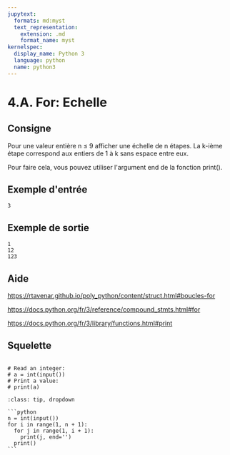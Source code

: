 ```yaml
---
jupytext:
  formats: md:myst
  text_representation:
    extension: .md
    format_name: myst
kernelspec:
  display_name: Python 3
  language: python
  name: python3
---
```


# 4.A. For: Echelle

## Consigne

Pour une valeur entière n ≤ 9 afficher une échelle de n étapes. La k-ième étape correspond aux entiers de 1 à k sans espace entre eux.

Pour faire cela, vous pouvez utiliser l'argument end de la fonction print().


## Exemple d'entrée

```
3
```

## Exemple de sortie

```
1
12
123
```

## Aide

https://rtavenar.github.io/poly_python/content/struct.html#boucles-for

https://docs.python.org/fr/3/reference/compound_stmts.html#for

https://docs.python.org/fr/3/library/functions.html#print

## Squelette

```{code-cell} ipython3

# Read an integer:
# a = int(input())
# Print a value:
# print(a)
```

````{admonition} Cliquez ici pour voir la solution
:class: tip, dropdown

```python
n = int(input())
for i in range(1, n + 1):
  for j in range(1, i + 1):
    print(j, end='')
  print()
```
````
